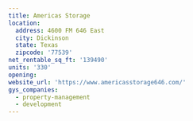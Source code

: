 ```yaml
---
title: Americas Storage
location:
  address: 4600 FM 646 East
  city: Dickinson
  state: Texas
  zipcode: '77539'
net_rentable_sq_ft: '139490'
units: '330'
opening:
website_url: 'https://www.americasstorage646.com/'
gys_companies:
  - property-management
  - development
---
```


